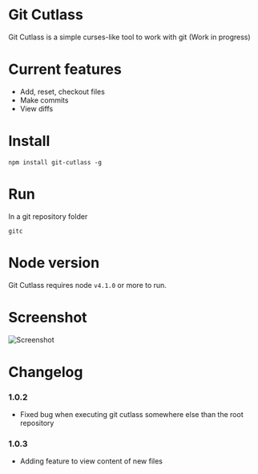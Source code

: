 # Git Cutlass

Git Cutlass is a simple curses-like tool to work with git (Work in progress)

# Current features

- Add, reset, checkout files
- Make commits
- View diffs

# Install

```
npm install git-cutlass -g
```

# Run
In a git repository folder
```
gitc
```

# Node version

Git Cutlass requires node `v4.1.0` or more to run.

# Screenshot
![Screenshot](http://erickzanardo.github.io/git-cutlass/gitcutlass.png)

# Changelog

### 1.0.2

- Fixed bug when executing git cutlass somewhere else than the root repository

### 1.0.3

- Adding feature to view content of new files
